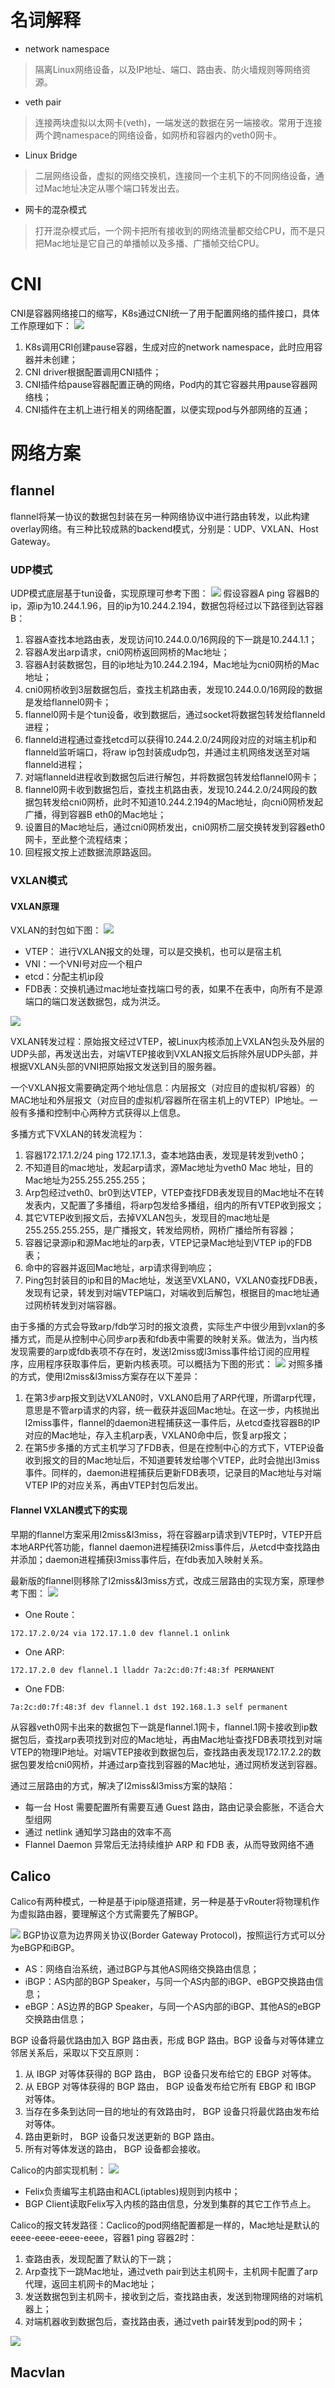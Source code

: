 # 名词解释
- network namespace

> 隔离Linux网络设备，以及IP地址、端口、路由表、防火墙规则等网络资源。

- veth pair

> 连接两块虚拟以太网卡(veth)，一端发送的数据在另一端接收。常用于连接两个跨namespace的网络设备，如网桥和容器内的veth0网卡。

- Linux Bridge

> 二层网络设备，虚拟的网络交换机，连接同一个主机下的不同网络设备，通过Mac地址决定从哪个端口转发出去。

- 网卡的混杂模式

> 打开混杂模式后，一个网卡把所有接收到的网络流量都交给CPU，而不是只把Mac地址是它自己的单播帧以及多播、广播帧交给CPU。

# CNI

CNI是容器网络接口的缩写，K8s通过CNI统一了用于配置网络的插件接口，具体工作原理如下：
![](/images/kubernetes/WeChat5e85f68dcf55b9379fd14c85ebea084d.png)

1. K8s调用CRI创建pause容器，生成对应的network namespace，此时应用容器并未创建；
2. CNI driver根据配置调用CNI插件；
3. CNI插件给pause容器配置正确的网络，Pod内的其它容器共用pause容器网络栈；
4. CNI插件在主机上进行相关的网络配置，以便实现pod与外部网络的互通；

# 网络方案
## flannel
flannel将某一协议的数据包封装在另一种网络协议中进行路由转发，以此构建overlay网络。有三种比较成熟的backend模式，分别是：UDP、VXLAN、Host Gateway。

### UDP模式
UDP模式底层基于tun设备，实现原理可参考下图：
![](/images/kubernetes/WechatIMG486.png)
假设容器A ping 容器B的ip，源ip为10.244.1.96，目的ip为10.244.2.194，数据包将经过以下路径到达容器B：

1. 容器A查找本地路由表，发现访问10.244.0.0/16网段的下一跳是10.244.1.1；
2. 容器A发出arp请求，cni0网桥返回网桥的Mac地址；
3. 容器A封装数据包，目的ip地址为10.244.2.194，Mac地址为cni0网桥的Mac地址；
4. cni0网桥收到3层数据包后，查找主机路由表，发现10.244.0.0/16网段的数据是发给flannel0网卡；
5. flannel0网卡是个tun设备，收到数据后，通过socket将数据包转发给flanneld进程；
6. flanneld进程通过查找etcd可以获得10.244.2.0/24网段对应的对端主机ip和flanneld监听端口，将raw ip包封装成udp包，并通过主机网络发送至对端flanneld进程；
7. 对端flanneld进程收到数据包后进行解包，并将数据包转发给flannel0网卡；
8. flannel0网卡收到数据包后，查找主机路由表，发现10.244.2.0/24网段的数据包转发给cni0网桥，此时不知道10.244.2.194的Mac地址，向cni0网桥发起广播，得到容器B eth0的Mac地址；
9. 设置目的Mac地址后，通过cni0网桥发出，cni0网桥二层交换转发到容器eth0网卡，至此整个流程结束；
10. 回程报文按上述数据流原路返回。

### VXLAN模式
#### VXLAN原理
VXLAN的封包如下图：
![](/images/kubernetes/vxlanpackage.png)

- VTEP： 进行VXLAN报文的处理，可以是交换机，也可以是宿主机
- VNI：一个VNI号对应一个租户
- etcd：分配主机ip段
- FDB表：交换机通过mac地址查找端口号的表，如果不在表中，向所有不是源端口的端口发送数据包，成为洪泛。

![](/images/kubernetes/vxlan.png)

VXLAN转发过程：原始报文经过VTEP，被Linux内核添加上VXLAN包头及外层的UDP头部，再发送出去，对端VTEP接收到VXLAN报文后拆除外层UDP头部，并根据VXLAN头部的VNI把原始报文发送到目的服务器。

一个VXLAN报文需要确定两个地址信息：内层报文（对应目的虚拟机/容器）的MAC地址和外层报文（对应目的虚拟机/容器所在宿主机上的VTEP）IP地址。一般有多播和控制中心两种方式获得以上信息。

多播方式下VXLAN的转发流程为：

1. 容器172.17.1.2/24 ping 172.17.1.3，查本地路由表，发现是转发到veth0；
2. 不知道目的mac地址，发起arp请求，源Mac地址为veth0 Mac 地址，目的Mac地址为255.255.255.255；
3. Arp包经过veth0、br0到达VTEP，VTEP查找FDB表发现目的Mac地址不在转发表内，又配置了多播组，将arp包发给多播组，组内的所有VTEP收到报文；
4. 其它VTEP收到报文后，去掉VXLAN包头，发现目的mac地址是255.255.255.255，是广播报文，转发给网桥，网桥广播给所有容器；
5. 容器记录源ip和源Mac地址的arp表，VTEP记录Mac地址到VTEP ip的FDB表；
6. 命中的容器并返回Mac地址，arp请求得到响应；
7. Ping包封装目的ip和目的Mac地址，发送至VXLAN0，VXLAN0查找FDB表，发现有记录，转发到对端VTEP端口，对端收到后解包，根据目的mac地址通过网桥转发到对端容器。

由于多播的方式会导致arp/fdb学习时的报文浪费，实际生产中很少用到vxlan的多播方式，而是从控制中心同步arp表和fdb表中需要的映射关系。做法为，当内核发现需要的arp或fdb表项不存在时，发送l2miss或l3miss事件给订阅的应用程序，应用程序获取事件后，更新内核表项。可以概括为下图的形式：
![](/images/kubernetes/WechatIMG487.jpeg)
对照多播的方式，使用l2miss&l3miss方案存在以下差异：

1. 在第3步arp报文到达VXLAN0时，VXLAN0启用了ARP代理，所谓arp代理，意思是不管arp请求的内容，统一截获并返回Mac地址。在这一步，内核抛出l2miss事件，flannel的daemon进程捕获这一事件后，从etcd查找容器B的IP对应的Mac地址，存入主机arp表，VXLAN0命中后，恢复arp报文；
2. 在第5步多播的方式主机学习了FDB表，但是在控制中心的方式下，VTEP设备收到报文的目的Mac地址后，不知道要转发给哪个VTEP，此时会抛出l3miss事件。同样的，daemon进程捕获后更新FDB表项，记录目的Mac地址与对端VTEP IP的对应关系，再由VTEP封包后发出。

#### Flannel VXLAN模式下的实现
早期的flannel方案采用l2miss&l3miss，将在容器arp请求到VTEP时，VTEP开启本地ARP代答功能，flannel daemon进程捕获l2miss事件后，从etcd中查找路由并添加；daemon进程捕获l3miss事件后，在fdb表加入映射关系。

最新版的flannel则移除了l2miss&l3miss方式，改成三层路由的实现方案，原理参考下图：
![](/images/kubernetes/WechatIMG490.png)

- One Route：

```
172.17.2.0/24 via 172.17.1.0 dev flannel.1 onlink
```

- One ARP:

```
172.17.2.0 dev flannel.1 lladdr 7a:2c:d0:7f:48:3f PERMANENT
```
- One FDB:

```
7a:2c:d0:7f:48:3f dev flannel.1 dst 192.168.1.3 self permanent
```

从容器veth0网卡出来的数据包下一跳是flannel.1网卡，flannel.1网卡接收到ip数据包后，查找arp表项找到对应的Mac地址，再由Mac地址查找FDB表项找到对端VTEP的物理IP地址。对端VTEP接收到数据包后，查找路由表发现172.17.2.2的数据包要发给cni0网桥，并通过arp查找到容器的Mac地址，通过网桥发送到容器。

通过三层路由的方式，解决了l2miss&l3miss方案的缺陷：

- 每一台 Host 需要配置所有需要互通 Guest 路由，路由记录会膨胀，不适合大型组网
- 通过 netlink 通知学习路由的效率不高
- Flannel Daemon 异常后无法持续维护 ARP 和 FDB 表，从而导致网络不通

## Calico
Calico有两种模式，一种是基于ipip隧道搭建，另一种是基于vRouter将物理机作为虚拟路由器，要理解这个方式需要先了解BGP。

![](/images/kubernetes/WechatIMG491.jpeg)
BGP协议意为边界网关协议(Border Gateway Protocol)，按照运行方式可以分为eBGP和iBGP。

- AS：网络自治系统，通过BGP与其他AS网络交换路由信息；
- iBGP：AS内部的BGP Speaker，与同一个AS内部的iBGP、eBGP交换路由信息；
- eBGP：AS边界的BGP Speaker，与同一个AS内部的iBGP、其他AS的eBGP交换路由信息；

BGP 设备将最优路由加入 BGP 路由表，形成 BGP 路由。BGP 设备与对等体建立邻居关系后，采取以下交互原则：

1. 从 IBGP 对等体获得的 BGP 路由， BGP 设备只发布给它的 EBGP 对等体。
2. 从 EBGP 对等体获得的 BGP 路由， BGP 设备发布给它所有 EBGP 和 IBGP 对等体。
3. 当存在多条到达同一目的地址的有效路由时， BGP 设备只将最优路由发布给对等体。
4. 路由更新时， BGP 设备只发送更新的 BGP 路由。
5. 所有对等体发送的路由， BGP 设备都会接收。

Calico的内部实现机制：
![](/images/kubernetes/WechatIMG492.png)

- Felix负责编写主机路由和ACL(iptables)规则到内核中；
- BGP Client读取Felix写入内核的路由信息，分发到集群的其它工作节点上。

Calico的报文转发路径：Caclico的pod网络配置都是一样的，Mac地址是默认的eeee-eeee-eeee-eeee，容器1 ping 容器2时：

1. 查路由表，发现配置了默认的下一跳；
2. Arp查找下一跳Mac地址，通过veth pair到达主机网卡，主机网卡配置了arp代理，返回主机网卡的Mac地址；
3. 发送数据包到主机网卡，接收到之后，查找路由表，发送到物理网络的对端机器上；
4. 对端机器收到数据包后，查找路由表，通过veth pair转发到pod的网卡；

![](/images/kubernetes/WechatIMG493.png)

## Macvlan
